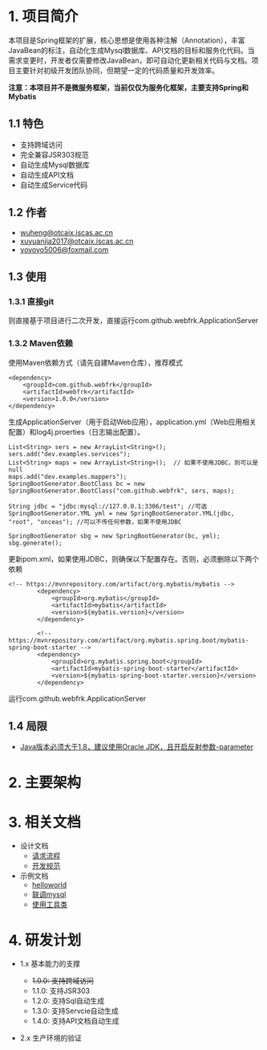 # 1. 项目简介

本项目是Spring框架的扩展，核心思想是使用各种注解（Annotation），丰富JavaBean的标注，自动化生成Mysql数据库、API文档的目标和服务化代码。当需求变更时，开发者仅需要修改JavaBean，即可自动化更新相关代码与文档。项目主要针对初级开发团队协同，但期望一定的代码质量和开发效率。

**注意：本项目并不是微服务框架，当前仅仅为服务化框架，主要支持Spring和Mybatis**

## 1.1 特色

- 支持跨域访问
- 完全兼容JSR303规范
- 自动生成Mysql数据库
- 自动生成API文档
- 自动生成Service代码

## 1.2 作者

- wuheng@otcaix.iscas.ac.cn
- xuyuanjia2017@otcaix.iscas.ac.cn
- yoyoyo5006@foxmail.com

## 1.3 使用

### 1.3.1 直接git

则直接基于项目进行二次开发，直接运行com.github.webfrk.ApplicationServer

### 1.3.2 Maven依赖

使用Maven依赖方式（请先自建Maven仓库），推荐模式

```
<dependency>
	<groupId>com.github.webfrk</groupId>
	<artifactId>webfrk</artifactId>
	<version>1.0.0</version>
</dependency>
```

生成ApplicationServer（用于启动Web应用），application.yml（Web应用相关配置）和log4j.proerties（日志输出配置）。
```
List<String> sers = new ArrayList<String>();
sers.add("dev.examples.services");
List<String> maps = new ArrayList<String>();  // 如果不使用JDBC，则可以是null
maps.add("dev.examples.mappers");
SpringBootGenerator.BootClass bc = new SpringBootGenerator.BootClass("com.github.webfrk", sers, maps);
		
String jdbc = "jdbc:mysql://127.0.0.1:3306/test"; //可选
SpringBootGenerator.YML yml = new SpringBootGenerator.YML(jdbc, "root", "onceas"); //可以不传任何参数，如果不使用JDBC

SpringBootGenerator sbg = new SpringBootGenerator(bc, yml);
sbg.generate();
```

更新pom.xml，如果使用JDBC，则确保以下配置存在。否则，必须删除以下两个依赖

```
<!-- https://mvnrepository.com/artifact/org.mybatis/mybatis -->
		<dependency>
			<groupId>org.mybatis</groupId>
			<artifactId>mybatis</artifactId>
			<version>${mybatis.version}</version>
		</dependency>

		<!-- https://mvnrepository.com/artifact/org.mybatis.spring.boot/mybatis-spring-boot-starter -->
		<dependency>
			<groupId>org.mybatis.spring.boot</groupId>
			<artifactId>mybatis-spring-boot-starter</artifactId>
			<version>${mybatis-spring-boot-starter.version}</version>
		</dependency>
```

运行com.github.webfrk.ApplicationServer

## 1.4 局限

- [Java版本必须大于1.8，建议使用Oracle JDK，且开启反射参数-parameter](https://blog.csdn.net/sanyuesan0000/article/details/80618913)

# 2. 主要架构

# 3. 相关文档

- 设计文档
  - [请求流程](docs/flow.md)
  - [开发规范](docs/dev.md)
- 示例文档
  - [helloworld](docs/hello.md)
  - [联调mysql](docs/mysql.md)
  - [使用工具类](docs/tools.md)

# 4. 研发计划

- 1.x 基本能力的支撑
  - ~~1.0.0: 支持跨域访问~~
  - 1.1.0: 支持JSR303
  - 1.2.0: 支持Sql自动生成
  - 1.3.0: 支持Servcie自动生成
  - 1.4.0: 支持API文档自动生成
  
- 2.x 生产环境的验证
  
